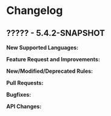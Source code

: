 # Changelog

## ????? - 5.4.2-SNAPSHOT

**New Supported Languages:**

**Feature Request and Improvements:**

**New/Modified/Deprecated Rules:**

**Pull Requests:**

**Bugfixes:**

**API Changes:**

